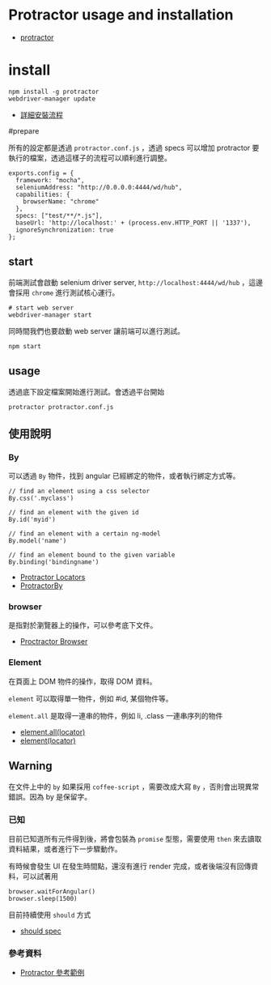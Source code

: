 # Protractor usage and installation

 * [protractor](http://angular.github.io/protractor/#/tutorial)

# install

```
npm install -g protractor
webdriver-manager update
```

 * [詳細安裝流程](http://angular.github.io/protractor/#/tutorial)

#prepare

所有的設定都是透過 `protractor.conf.js` ，透過 specs 可以增加 protractor 要執行的檔案，透過這樣子的流程可以順利進行調整。

```
exports.config = {
  framework: "mocha",
  seleniumAddress: "http://0.0.0.0:4444/wd/hub",
  capabilities: {
    browserName: "chrome"
  },
  specs: ["test/**/*.js"],
  baseUrl: 'http://localhost:' + (process.env.HTTP_PORT || '1337'),
  ignoreSynchronization: true
};
```


## start


前端測試會啟動 selenium driver server, `http://localhost:4444/wd/hub` ，這邊會採用 `chrome` 進行測試核心運行。

```
# start web server
webdriver-manager start

```

同時間我們也要啟動 web server 讓前端可以進行測試。

```
npm start
```

## usage

透過底下設定檔案開始進行測試。會透過平台開始

```
protractor protractor.conf.js
```

## 使用說明

### By

可以透過 `By` 物件，找到 angular 已經綁定的物件，或者執行綁定方式等。

```
// find an element using a css selector
By.css('.myclass') 

// find an element with the given id
By.id('myid')

// find an element with a certain ng-model
By.model('name')

// find an element bound to the given variable
By.binding('bindingname')
```

 * [Protractor Locators](http://angular.github.io/protractor/#/locators)
 * [ProtractorBy](http://angular.github.io/protractor/#/api?view=ProtractorBy)


### browser

是指對於瀏覽器上的操作，可以參考底下文件。

 * [Proctractor Browser](http://angular.github.io/protractor/#/api?view=Protractor)

### Element

在頁面上 DOM 物件的操作，取得 DOM 資料。

`element` 可以取得單一物件，例如 #id, 某個物件等。

`element.all` 是取得一連串的物件，例如 li, .class 一連串序列的物件

 * [element.all(locator)](http://angular.github.io/protractor/#/api?view=ElementArrayFinder)
 * [element(locator)](http://angular.github.io/protractor/#/api?view=ElementFinder)



## Warning

在文件上中的 `by` 如果採用 `coffee-script` ，需要改成大寫 `By` ，否則會出現異常錯誤。因為 by 是保留字。

### 已知

目前已知道所有元件得到後，將會包裝為 `promise` 型態，需要使用 `then` 來去讀取資料結果，或者進行下一步驟動作。

有時候會發生 UI 在發生時間點，還沒有進行 render 完成，或者後端沒有回傳資料，可以試著用 

```
browser.waitForAngular()
browser.sleep(1500)
```

目前持續使用 `should` 方式

 * [should spec](http://shouldjs.github.io/)

### 參考資料

 * [Protractor 參考範例](https://github.com/angular/protractor/tree/master/example)





